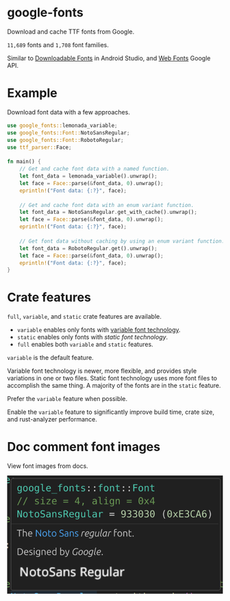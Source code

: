 # google-fonts

Download and cache TTF fonts from Google.

`11,689` fonts and `1,708` font families.

Similar to [Downloadable Fonts](https://developer.android.com/develop/ui/views/text-and-emoji/downloadable-fonts) in Android Studio, and [Web Fonts](https://developers.google.com/fonts/docs/developer_api) Google API.

# Example

Download font data with a few approaches.

```rust
use google_fonts::lemonada_variable;
use google_fonts::Font::NotoSansRegular;
use google_fonts::Font::RobotoRegular;
use ttf_parser::Face;

fn main() {
    // Get and cache font data with a named function.
    let font_data = lemonada_variable().unwrap();
    let face = Face::parse(&font_data, 0).unwrap();
    eprintln!("Font data: {:?}", face);

    // Get and cache font data with an enum variant function.
    let font_data = NotoSansRegular.get_with_cache().unwrap();
    let face = Face::parse(&font_data, 0).unwrap();
    eprintln!("Font data: {:?}", face);

    // Get font data without caching by using an enum variant function.
    let font_data = RobotoRegular.get().unwrap();
    let face = Face::parse(&font_data, 0).unwrap();
    eprintln!("Font data: {:?}", face);
}
```

# Crate features

`full`, `variable`, and `static` crate features are available.
* `variable` enables only fonts with [variable font technology](https://fonts.google.com/knowledge/using_variable_fonts_on_the_web).
* `static` enables only fonts with _static font technology_.
* `full` enables both `variable` and `static` features.

`variable` is the default feature.

Variable font technology is newer, more flexible, and provides style variations in one or two files. Static font technology uses more font files to accomplish the same thing. A majority of the fonts are in the `static` feature. 

Prefer the `variable` feature when possible.

Enable the `variable` feature to significantly improve build time, crate size, and rust-analyzer performance.

# Doc comment font images

View font images from docs.

![tooltip](imgs/tooltip.png)
